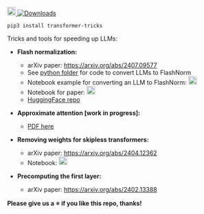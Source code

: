 <a href="https://colab.research.google.com/github/OpenMachine-ai/transformer-tricks/blob/main/notebooks/flashNorm_example.ipynb"> <img src="https://colab.research.google.com/assets/colab-badge.svg" alt="Colab" height="20"> </a> [![Downloads](https://static.pepy.tech/badge/transformer-tricks)](https://pepy.tech/project/transformer-tricks)

```
pip3 install transformer-tricks
```
Tricks and tools for speeding up LLMs:

* **Flash normalization:**
  * arXiv paper: https://arxiv.org/abs/2407.09577
  * See [python folder](python) for code to convert LLMs to FlashNorm
  * Notebook example for converting an LLM to FlashNorm: <a href="https://colab.research.google.com/github/OpenMachine-ai/transformer-tricks/blob/main/notebooks/flashNorm_example.ipynb"> <img src="https://colab.research.google.com/assets/colab-badge.svg" alt="Colab" height="20"> </a>
  * Notebook for paper:
<a href="https://colab.research.google.com/github/OpenMachine-ai/transformer-tricks/blob/main/notebooks/flash_normalization.ipynb"> <img src="https://colab.research.google.com/assets/colab-badge.svg" alt="Colab" height="20"> </a>
  * [HuggingFace repo](https://huggingface.co/open-machine/FlashNorm)

* **Approximate attention [work in progress]:**
  * [PDF here](pdf/approximate.pdf)

* **Removing weights for skipless transformers:**
  * arXiv paper: https://arxiv.org/abs/2404.12362
  * Notebook:
<a href="https://colab.research.google.com/github/OpenMachine-ai/transformer-tricks/blob/main/notebooks/removing_weights.ipynb"> <img src="https://colab.research.google.com/assets/colab-badge.svg" alt="Colab" height="20"> </a>

* **Precomputing the first layer:**
  * arXiv paper: https://arxiv.org/abs/2402.13388

**Please give us a ⭐ if you like this repo, thanks!**
